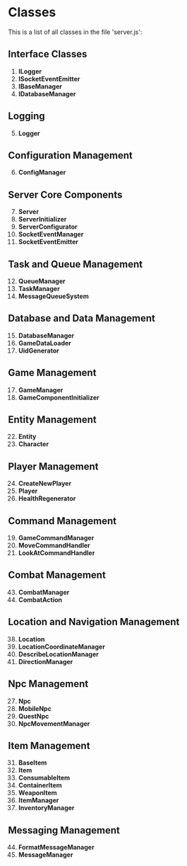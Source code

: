 # Classes
This is a list of all classes in the file 'server.js':

## Interface Classes
1. **ILogger**
2. **ISocketEventEmitter**
3. **IBaseManager**
4. **IDatabaseManager**

## Logging
5. **Logger**

## Configuration Management
6. **ConfigManager**

## Server Core Components
7. **Server**
8. **ServerInitializer**
9. **ServerConfigurator**
10. **SocketEventManager**
11. **SocketEventEmitter**

## Task and Queue Management
12. **QueueManager**
13. **TaskManager**
14. **MessageQueueSystem**

## Database and Data Management
15. **DatabaseManager**
16. **GameDataLoader**
46. **UidGenerator**

## Game Management
17. **GameManager**
18. **GameComponentInitializer**

## Entity Management
22. **Entity**
23. **Character**

## Player Management
24. **CreateNewPlayer**
25. **Player**
26. **HealthRegenerator**

## Command Management
19. **GameCommandManager**
20. **MoveCommandHandler**
21. **LookAtCommandHandler**

## Combat Management
43. **CombatManager**
42. **CombatAction**

## Location and Navigation Management
38. **Location**
39. **LocationCoordinateManager**
40. **DescribeLocationManager**
41. **DirectionManager**

## Npc Management
27. **Npc**
28. **MobileNpc**
29. **QuestNpc**
30. **NpcMovementManager**

## Item Management
31. **BaseItem**
32. **Item**
33. **ConsumableItem**
34. **ContainerItem**
35. **WeaponItem**
36. **ItemManager**
37. **InventoryManager**

## Messaging Management
44. **FormatMessageManager**
45. **MessageManager**